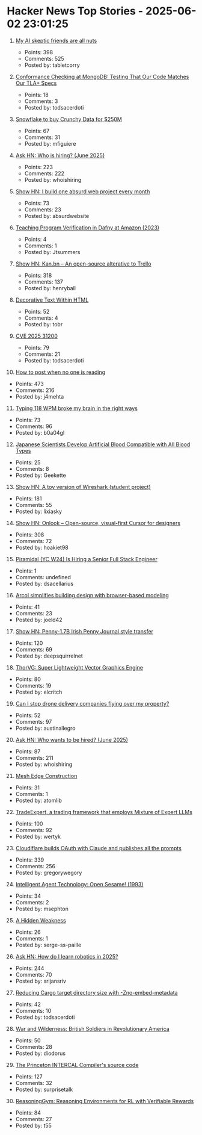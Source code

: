# Hacker News Top Stories - 2025-06-02 23:01:25

1. [My AI skeptic friends are all nuts](https://fly.io/blog/youre-all-nuts/)
   - Points: 398
   - Comments: 525
   - Posted by: tabletcorry

2. [Conformance Checking at MongoDB: Testing That Our Code Matches Our TLA+ Specs](https://www.mongodb.com/blog/post/engineering/conformance-checking-at-mongodb-testing-our-code-matches-our-tla-specs)
   - Points: 18
   - Comments: 3
   - Posted by: todsacerdoti

3. [Snowflake to buy Crunchy Data for $250M](https://www.wsj.com/articles/snowflake-to-buy-crunchy-data-for-250-million-233543ab)
   - Points: 67
   - Comments: 31
   - Posted by: mfiguiere

4. [Ask HN: Who is hiring? (June 2025)](undefined)
   - Points: 223
   - Comments: 222
   - Posted by: whoishiring

5. [Show HN: I build one absurd web project every month](https://absurd.website)
   - Points: 73
   - Comments: 23
   - Posted by: absurdwebsite

6. [Teaching Program Verification in Dafny at Amazon (2023)](https://dafny.org/blog/2023/12/15/teaching-program-verification-in-dafny-at-amazon/)
   - Points: 4
   - Comments: 1
   - Posted by: Jtsummers

7. [Show HN: Kan.bn – An open-source alterative to Trello](https://github.com/kanbn/kan)
   - Points: 318
   - Comments: 137
   - Posted by: henryball

8. [Decorative Text Within HTML](https://shkspr.mobi/blog/2025/05/decorative-text-within-html/)
   - Points: 52
   - Comments: 4
   - Posted by: tobr

9. [CVE 2025 31200](https://blog.noahhw.dev/posts/cve-2025-31200/)
   - Points: 79
   - Comments: 21
   - Posted by: todsacerdoti

10. [How to post when no one is reading](https://www.jeetmehta.com/posts/thrive-in-obscurity)
   - Points: 473
   - Comments: 216
   - Posted by: j4mehta

11. [Typing 118 WPM broke my brain in the right ways](http://balaji-amg.surge.sh/blog/typing-118-wpm-brain-rewiring)
   - Points: 73
   - Comments: 96
   - Posted by: b0a04gl

12. [Japanese Scientists Develop Artificial Blood Compatible with All Blood Types](https://www.tokyoweekender.com/entertainment/tech-trends/japanese-scientists-develop-artificial-blood/)
   - Points: 25
   - Comments: 8
   - Posted by: Geekette

13. [Show HN: A toy version of Wireshark (student project)](https://github.com/lixiasky/vanta)
   - Points: 181
   - Comments: 55
   - Posted by: lixiasky

14. [Show HN: Onlook – Open-source, visual-first Cursor for designers](https://github.com/onlook-dev/onlook)
   - Points: 308
   - Comments: 72
   - Posted by: hoakiet98

15. [Piramidal (YC W24) Is Hiring a Senior Full Stack Engineer](https://www.ycombinator.com/companies/piramidal/jobs/1a1PgE9-senior-full-stack-engineer)
   - Points: 1
   - Comments: undefined
   - Posted by: dsacellarius

16. [Arcol simplifies building design with browser-based modeling](https://www.arcol.io/)
   - Points: 41
   - Comments: 23
   - Posted by: joeld42

17. [Show HN: Penny-1.7B Irish Penny Journal style transfer](https://huggingface.co/dleemiller/Penny-1.7B)
   - Points: 120
   - Comments: 69
   - Posted by: deepsquirrelnet

18. [ThorVG: Super Lightweight Vector Graphics Engine](https://www.thorvg.org/about)
   - Points: 80
   - Comments: 19
   - Posted by: elcritch

19. [Can I stop drone delivery companies flying over my property?](https://www.rte.ie/brainstorm/2025/0602/1481005-drone-delivery-companies-property-legal-rights-airspace/)
   - Points: 52
   - Comments: 97
   - Posted by: austinallegro

20. [Ask HN: Who wants to be hired? (June 2025)](undefined)
   - Points: 87
   - Comments: 211
   - Posted by: whoishiring

21. [Mesh Edge Construction](https://maxliani.wordpress.com/2025/03/01/mesh-edge-construction/)
   - Points: 31
   - Comments: 1
   - Posted by: atomlib

22. [TradeExpert, a trading framework that employs Mixture of Expert LLMs](https://arxiv.org/abs/2411.00782)
   - Points: 100
   - Comments: 92
   - Posted by: wertyk

23. [Cloudlflare builds OAuth with Claude and publishes all the prompts](https://github.com/cloudflare/workers-oauth-provider/commits/main/)
   - Points: 339
   - Comments: 256
   - Posted by: gregorywegory

24. [Intelligent Agent Technology: Open Sesame! (1993)](https://blog.gingerbeardman.com/2025/05/31/intelligent-agent-technology-open-sesame-1993/)
   - Points: 34
   - Comments: 2
   - Posted by: msephton

25. [A Hidden Weakness](https://serge-sans-paille.github.io/pythran-stories/a-hidden-weakness.html)
   - Points: 26
   - Comments: 1
   - Posted by: serge-ss-paille

26. [Ask HN: How do I learn robotics in 2025?](undefined)
   - Points: 244
   - Comments: 70
   - Posted by: srijansriv

27. [Reducing Cargo target directory size with -Zno-embed-metadata](https://kobzol.github.io/rust/rustc/2025/06/02/reduce-cargo-target-dir-size-with-z-no-embed-metadata.html)
   - Points: 42
   - Comments: 10
   - Posted by: todsacerdoti

28. [War and Wilderness: British Soldiers in Revolutionary America](https://www.historytoday.com/archive/feature/war-and-wilderness-british-soldiers-revolutionary-america)
   - Points: 50
   - Comments: 28
   - Posted by: diodorus

29. [The Princeton INTERCAL Compiler's source code](https://esoteric.codes/blog/published-for-the-first-time-the-original-intercal72-compiler-code)
   - Points: 127
   - Comments: 32
   - Posted by: surprisetalk

30. [ReasoningGym: Reasoning Environments for RL with Verifiable Rewards](https://arxiv.org/abs/2505.24760)
   - Points: 84
   - Comments: 27
   - Posted by: t55

